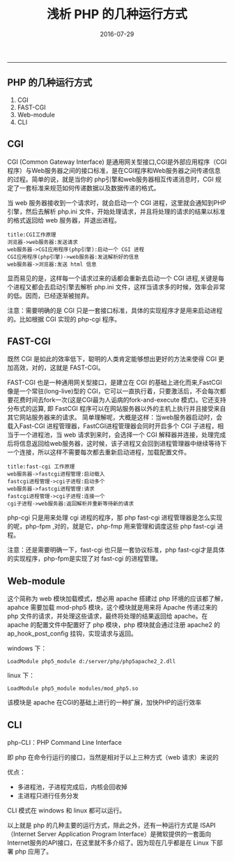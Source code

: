 ﻿---
title: 浅析 PHP 的几种运行方式
date: 2016-07-29
categories: PHP内核
tags:
  - PHP
  - FAST-CGI
  - PHP-FPM
---
----------------------------------

## PHP 的几种运行方式

1. CGI
2. FAST-CGI
3. Web-module
4. CLI

<!-- more -->

## CGI
CGI (Common Gateway Interface) 是通用网关型接口,CGI是外部应用程序（CGI程序）与Web服务器之间的接口标准，是在CGI程序和Web服务器之间传递信息的过程。简单的说，就是当你的 php引擎和web服务器相互传递消息时，CGI 规定了一套标准来规范如何传递数据以及数据传递的格式。

当 web 服务器接收到一个请求时，就会启动一个 CGI 进程，这里就会通知到PHP 引擎，然后去解析 php.ini 文件，开始处理请求，并且将处理的请求的结果以标准的格式返回给 web 服务器，并退出进程。

```sequence
title:CGI工作原理
浏览器->web服务器:发送请求
web服务器->CGI应用程序(php引擎):启动一个 CGI 进程
CGI应用程序(php引擎)->web服务器:发送解析好的信息
web服务器->浏览器:发送 html 信息
```

显而易见的是，这样每一个请求过来的话都会重新去启动一个 CGI 进程,关键是每个进程又都会去启动引擎去解析 php.ini 文件，这样当请求多的时候，效率会非常的低。因而，已经逐渐被抛弃。

注意：需要明确的是 CGI 只是一套接口标准，具体的实现程序才是用来启动进程的。比如根据 CGI 实现的 php-cgi 程序。

## FAST-CGI

既然 CGI 是如此的效率低下，聪明的人类肯定能够想出更好的方法来使得 CGI 更加高效，对的，这就是 FAST-CGI。

FAST-CGI 也是一种通用网关型接口，是建立在 CGI 的基础上进化而来,FastCGI 像是一个常驻(long-live)型的 CGI，它可以一直执行着，只要激活后，不会每次都要花费时间去fork一次(这是CGI最为人诟病的fork-and-execute 模式)。它还支持分布式的运算, 即 FastCGI 程序可以在网站服务器以外的主机上执行并且接受来自其它网站服务器来的请求。
简单理解呢，大概是这样：当web服务器启动时，会载入Fast-CGI 进程管理器，FastCGI进程管理器会同时开启多个 CGI 子进程，相当于一个进程池，当 web 请求到来时，会选择一个 CGI 解释器并连接，处理完成后将信息返回给web服务器，这时候，该子进程又会回到进程管理器中继续等待下一个连接，所以这样不需要每次都去重新启动进程，加载配置文件。

```sequence
title:fast-cgi 工作原理
web服务器->fastcgi进程管理:启动载入
fastcgi进程管理->cgi子进程:启动多个
web服务器->fastcgi进程管理:请求
fastcgi进程管理->cgi子进程:连接一个
cgi子进程->web服务器:返回解析并重新等待新的请求
```

php-cgi 只是用来处理 cgi 进程的程序，那 php fast-cgi 进程管理器是怎么实现的呢，php-fpm ,对的，就是它，php-fmp 用来管理和调度这些 php fast-cgi 进程。

注意：还是需要明确一下，fast-cgi 也只是一套协议标准，php fast-cgi才是具体的实现程序，php-fpm是实现了对 fast-cgi 的进程管理。

## Web-module

这个简称为 web 模块加载模式，想必用 apache 搭建过 php 环境的应该都了解，apahce 需要加载 mod-php5 模块，这个模块就是用来将 Apache 传递过来的 php 文件的请求，并处理这些请求，最终将处理的结果返回给 apache。在 apache 的配置文件中配置好了 php 模块，php 模块就会通过注册 apache2 的 ap_hook_post_config 挂钩，实现请求与返回。

windows 下：

```
LoadModule php5_module d:/server/php/php5apache2_2.dll
```
linux 下：

```
LoadModule php5_module modules/mod_php5.so
```

该模块是 apache 在CGI的基础上进行的一种扩展，加快PHP的运行效率

## CLI

php-CLI：PHP Command Line Interface

即 php 在命令行运行的接口，当然是相对于以上三种方式（web 请求）来说的

优点：

- 多进程池，子进程完成后，内核会回收掉
- 主进程只进行任务分发

CLI 模式在 windows 和 linux 都可以运行。

以上就是 php 的几种主要的运行方式，除此之外，还有一种运行方式是 ISAPI（Internet Server Application Program Interface）是微软提供的一套面向Internet服务的API接口，在这里就不多介绍了。因为现在几乎都是在 Linux 下部署 php 应用了。
